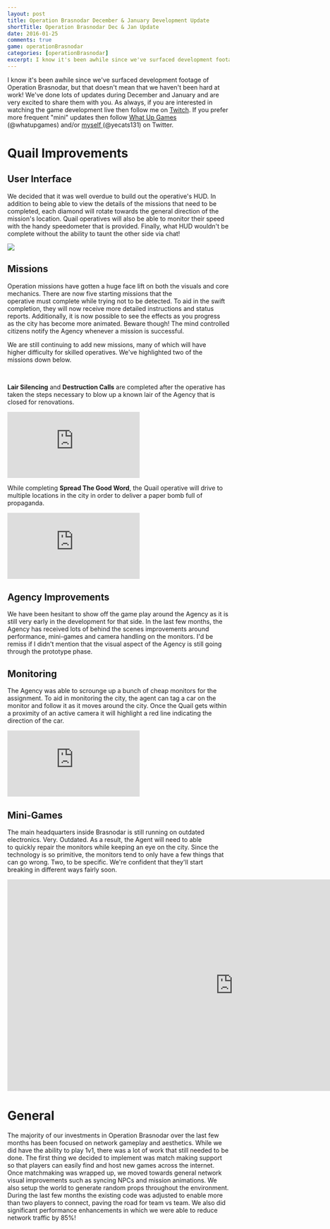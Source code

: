 ```yaml
---
layout: post
title: Operation Brasnodar December & January Development Update
shortTitle: Operation Brasnodar Dec & Jan Update
date: 2016-01-25
comments: true
game: operationBrasnodar
categories: [operationBrasnodar]
excerpt: I know it's been awhile since we've surfaced development footage of Operation Brasnodar, but that doesn't mean that we haven't been hard at work! We've done lots of updates during December and January...
---
```

<p>I know it's been awhile since we've surfaced development footage of Operation Brasnodar, but that doesn't mean that we haven't been hard at work! We've done lots of updates during December and January and are very excited to share them with you. As always, if you are interested in watching the game development live then follow me on <a href="http://www.twitch.tv/yecats131" target="_blank">Twitch</a>. If you prefer more frequent "mini" updates then follow <a href="http://twitter.com/whatupgames" target="_blank">What Up Games</a> (@whatupgames) and/or <a href="http://twitter.com/yecats131" target="_blank">myself </a>(@yecats131) on Twitter.

<h1>Quail Improvements</h1>
<h2>User Interface</h2>
<p>We decided that it was well overdue to build out the operative's HUD. In addition to being able to view the details of the missions that need to be completed, each diamond will rotate towards the general direction of the mission's location. Quail operatives will also be able to monitor their speed with the handy speedometer that is provided. Finally, what HUD wouldn't be complete without the ability to taunt the other side via chat!</p>
<img src="{{site.base}}/operationBrasnodar/2016-01-25/post.png" class="img-responsive img-thumbnail" />
<h2>Missions</h2>
<p>Operation missions have gotten a huge face lift on both the visuals and core mechanics. There are now five starting missions that the operative must complete while trying not to be detected. To aid in the swift completion, they will now receive more detailed instructions and status reports. Additionally, it is now possible to see the effects as you progress as the city has become more animated. Beware though! The mind controlled citizens notify the Agency whenever a mission is successful.</p>
<p>We are still continuing to add new missions, many of which will have higher difficulty for skilled operatives. We've highlighted two of the missions down below.</p>
&nbsp;
<p><strong>Lair Silencing</strong> and <strong>Destruction Calls</strong> are completed after the operative has taken the steps necessary to blow up a known lair of the Agency that is closed for renovations.</p>
<p><iframe src="https://www.youtube.com/embed/cVhCR9974rk" frameborder="0" allowfullscreen="allowfullscreen" class="img-responsive img-thumbnail"></iframe></p>
<p>While completing <strong>Spread The Good Word</strong>, the Quail operative will drive to multiple locations in the city in order to deliver a paper bomb full of propaganda.</p>
<iframe src="https://www.youtube.com/embed/mf0NOC_WyU8" frameborder="0" allowfullscreen="allowfullscreen" class="img-responsive img-thumbnail"></iframe>
<h2>Agency Improvements</h2>
<p>We have been hesitant to show off the game play around the Agency as it is still very early in the development for that side. In the last few months, the Agency has received lots of behind the scenes improvements around performance, mini-games and camera handling on the monitors. I'd be remiss if I didn't mention that the visual aspect of the Agency is still going through the prototype phase.</p>

<h2>Monitoring</h2>
<p>The Agency was able to scrounge up a bunch of cheap monitors for the assignment. To aid in monitoring the city, the agent can tag a car on the monitor and follow it as it moves around the city. Once the Quail gets within a proximity of an active camera it will highlight a red line indicating the direction of the car.</p>
<p><iframe src="https://www.youtube.com/embed/3RQTjHK7V88" frameborder="0" allowfullscreen="allowfullscreen" class="img-responsive img-thumbnail"></iframe></p>

<h2>Mini-Games</h2>
<p>The main headquarters inside Brasnodar is still running on outdated electronics. Very. Outdated. As a result, the Agent will need to able to quickly repair the monitors while keeping an eye on the city. Since the technology is so primitive, the monitors tend to only have a few things that can go wrong. Two, to be specific. We're confident that they'll start breaking in different ways fairly soon.</p>
<p><iframe src="https://www.youtube.com/embed/wgxqVoKSMFQ" width="1024" height="480" frameborder="0" allowfullscreen="allowfullscreen" class="img-responsive img-thumbnail"></iframe></p>

<h1>General</h1>
<p>The majority of our investments in Operation Brasnodar over the last few months has been focused on network gameplay and aesthetics. While we did have the ability to play 1v1, there was a lot of work that still needed to be done. The first thing we decided to implement was match making support so that players can easily find and host new games across the internet. Once matchmaking was wrapped up, we moved towards general network visual improvements such as syncing NPCs and mission animations. We also setup the world to generate random props throughout the environment. During the last few months the existing code was adjusted to enable more than two players to connect, paving the road for team vs team. We also did significant performance enhancements in which we were able to reduce network traffic by 85%!</p>
